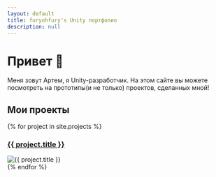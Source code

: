 ```yaml
---
layout: default
title: furyohfury's Unity портфолио
description: null
---
```


# Привет 👋
Меня зовут Артем, я Unity-разработчик.
На этом сайте вы можете посмотреть на прототипы(и не только) проектов, сделанных мной!

## Мои проекты  
<div class="game-grid">
{% for project in site.projects %}
  <div class="game-card">
    <h3><a href="{{ project.url | relative_url }}">{{ project.title }}</a></h3>
    <img src="{{ project.image | relative_url }}" alt="{{ project.title }}" class="project-image">
  </div>
{% endfor %}
</div>
